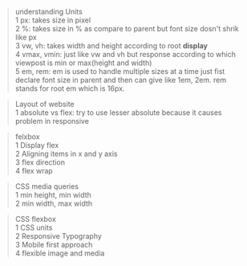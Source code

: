 >understanding Units  
    1 px: takes size in pixel   
    2 %: takes size in % as compare to parent but font size dosn't shrik like px      
    3 vw, vh: takes width and height according to root **display**   
    4 vmax, vmin: just like vw and vh but response according to which viewpost is min or max(height and width)  
    5 em, rem: em is used to handle multiple sizes at a time just fist declare font size in parent and then can give like 1em, 2em. rem stands for root em which is 16px.

>Layout of website  
1 absolute vs flex: try to use lesser absolute because it causes problem in responsive  


>felxbox  
1 Display flex  
2 Aligning items in x and y axis  
3 flex direction  
4 flex wrap

>CSS media queries  
1 min height, min width  
2 min width, max width

>CSS flexbox  
1 CSS units  
2 Responsive Typography  
3 Mobile first approach  
4 flexible image and media